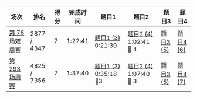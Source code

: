 | 场次                                                         | 排名        | 得分 | 完成时间 | 题目1                                                        | 题目2                                                        | 题目3                                                        | 题目4                                                        |
| ------------------------------------------------------------ | ----------- | ---- | -------- | ------------------------------------------------------------ | ------------------------------------------------------------ | ------------------------------------------------------------ | ------------------------------------------------------------ |
| [第 78 场双周赛](https://leetcode.cn/contest/biweekly-contest-78/) | 2877 / 4347 | 7    | 1:22:41  | [ 题目1 (3)](https://leetcode.cn/contest/biweekly-contest-78/problems/find-the-k-beauty-of-a-number/) 0:21:39 | [ 题目2 (4)](https://leetcode.cn/contest/biweekly-contest-78/problems/number-of-ways-to-split-array/) 1:02:41 :bug: 4 | [ 题目3 (5)](https://leetcode.cn/contest/biweekly-contest-78/problems/maximum-white-tiles-covered-by-a-carpet/) | [题目4 (6)](https://leetcode.cn/contest/biweekly-contest-78/problems/substring-with-largest-variance/) |
| [第 293 场周赛](https://leetcode.cn/contest/weekly-contest-293/) | 4825 / 7356 | 7    | 1:37:40  | [ 题目1 (3)](https://leetcode.cn/contest/weekly-contest-293/problems/find-resultant-array-after-removing-anagrams/) 0:35:18 :bug:3 | [ 题目2 (4)](https://leetcode.cn/contest/weekly-contest-293/problems/maximum-consecutive-floors-without-special-floors/) 1:07:40 :bug: 3 | [题目3 (5)](https://leetcode.cn/contest/weekly-contest-293/problems/largest-combination-with-bitwise-and-greater-than-zero/) | [ 题目4 (7)](https://leetcode.cn/contest/weekly-contest-293/problems/count-integers-in-intervals/) |

